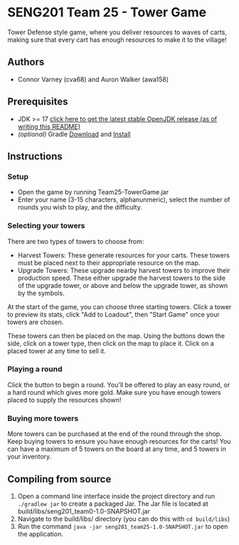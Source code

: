 # SENG201 Team 25 - Tower Game
Tower Defense style game, where you deliver resources to waves of carts, making sure that every cart has enough resources to make it to the village!

## Authors
- Connor Varney (cva68) and Auron Walker (awa158)

## Prerequisites
- JDK >= 17 [click here to get the latest stable OpenJDK release (as of writing this README)](https://jdk.java.net/18/)
- *(optional)* Gradle [Download](https://gradle.org/releases/) and [Install](https://gradle.org/install/)

## Instructions
### Setup
- Open the game by running Team25-TowerGame.jar
- Enter your name (3-15 characters, alphanunmeric), select the number of rounds you wish to play, and the difficulty.

### Selecting your towers
There are two types of towers to choose from:
- Harvest Towers: These generate resources for your carts. These towers must be placed next to their appropriate resource on the map.
- Upgrade Towers: These upgrade nearby harvest towers to improve their production speed. These either upgrade the harvest towers to the side of the upgrade tower, or above and below the upgrade tower, as shown by the symbols.

At the start of the game, you can choose three starting towers. Click a tower to preview its stats, click "Add to Loadout", then "Start Game" once your towers are chosen.

These towers can then be placed on the map. Using the buttons down the side, click on a tower type, then click on the map to place it. Click on a placed tower at any time to sell it.

### Playing a round
Click the button to begin a round. You'll be offered to play an easy round, or a hard round which gives more gold. Make sure you have enough towers placed to supply the resources shown!

### Buying more towers
More towers can be purchased at the end of the round through the shop. Keep buying towers to ensure you have enough resources for the carts! You can have a maximum of 5 towers on the board at any time, and 5 towers in your inventory.

## Compiling from source
1. Open a command line interface inside the project directory and run `./gradlew jar` to create a packaged Jar. The Jar file is located at build/libs/seng201_team0-1.0-SNAPSHOT.jar
2. Navigate to the build/libs/ directory (you can do this with `cd build/libs`)
3. Run the command `java -jar seng201_team25-1.0-SNAPSHOT.jar` to open the application.

